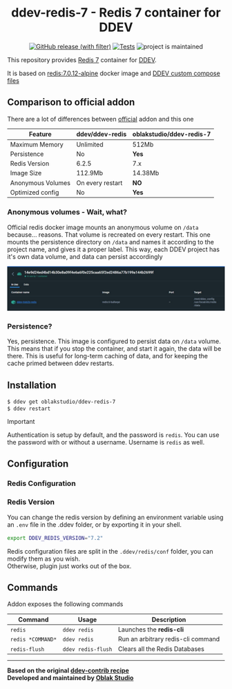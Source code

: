 <div align="center">

# ddev-redis-7 - Redis 7 container for DDEV

[![GitHub release (with filter)](https://img.shields.io/github/v/release/oblakstudio/ddev-redis-7)](https://github.com/oblakstudio/ddev-redis-7/releases)
[![Tests](https://github.com/oblakstudio/ddev-redis-7/actions/workflows/cron_tests.yml/badge.svg)](https://github.com/oblakstudio/ddev-redis-7/actions/workflows/cron_tests.yml)
![project is maintained](https://img.shields.io/maintenance/yes/2024.svg)

</div>

This repository provides [Redis 7](https://redis.com) container for [DDEV](https://ddev.readthedocs.io/).

It is based on [redis:7.0.12-alpine](https://hub.docker.com/layers/library/redis/7.0.12-alpine/images/sha256-336ff85d67e89689913130cd7334d5eb67783d0e94362c6ce76314161aa1f0fd?context=explore) docker image and [DDEV custom compose files](https://ddev.readthedocs.io/en/stable/users/extend/custom-compose-files/)

## Comparison to official addon

There are a lot of differences between [official](https://github.com/ddev/ddev-redis) addon and this one

| Feature           | ddev/ddev-redis  | oblakstudio/ddev-redis-7 |
| ----------------- | ---------------- | ------------------------ |
| Maximum Memory    | Unlimited        | 512Mb                    |
| Persistence       | No               | **Yes**                  |
| Redis Version     | 6.2.5            | 7.x                      |
| Image Size        | 112.9Mb          | 14.38Mb                  |
| Anonymous Volumes | On every restart | **NO**                   |
| Optimized config  | No               | **Yes**                  |

### Anonymous volumes - Wait, what?

Official redis docker image mounts an anonymous volume on `/data` because... reasons. That volume is recreated on every restart. This one mounts the persistence directory on `/data` and names it according to the project name, and gives it a proper label. This way, each DDEV project has it's own data volume, and data can persist accordingly

![Anonymous volume in action](images/anon-volume.jpg)

### Persistence?

Yes, persistence. This image is configured to persist data on `/data` volume. This means that if you stop the container, and start it again, the data will be there. This is useful for long-term caching of data, and for keeping the cache primed between ddev restarts.

## Installation

```
$ ddev get oblakstudio/ddev-redis-7
$ ddev restart
```

> [!IMPORTANT]  
> Authentication is setup by default, and the password is `redis`.
> You can use the password with or without a username. Username is `redis` as well.


## Configuration

### Redis Configuration

### Redis Version
You can change the redis version by defining an environment variable using an `.env` file in the .ddev folder, or by exporting it in your shell.

```bash
export DDEV_REDIS_VERSION="7.2"
```

Redis configuration files are split in the `.ddev/redis/conf` folder, you can modify them as you wish.  
Otherwise, plugin just works out of the box.


## Commands

Addon exposes the following commands

| Command           | Usage              | Description                        |
| ----------------- | ------------------ | ---------------------------------- |
| `redis`           | `ddev redis`       | Launches the **redis-cli**         |
| `redis *COMMAND*` | `ddev redis`       | Run an arbitrary redis-cli command |
| `redis-flush`     | `ddev redis-flush` | Clears all the Redis Databases     |
___

**Based on the original [ddev-contrib recipe](https://github.com/ddev/ddev-contrib/tree/master/docker-compose-services/mongodb)**  
**Developed and maintained by [Oblak Studio](https://github.com/oblakstudio)**
